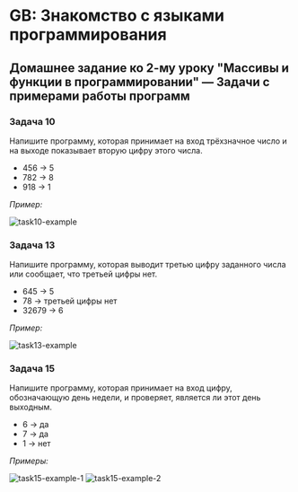 # GB: Знакомство с языками программирования

## Домашнее задание ко 2-му уроку "Массивы и функции в программировании"  &mdash; Задачи с примерами работы программ

### Задача 10

Напишите программу, которая принимает на вход трёхзначное число и на выходе показывает вторую цифру этого числа.

* 456 -> 5
* 782 -> 8
* 918 -> 1

*Пример:*

![task10-example](https://user-images.githubusercontent.com/109767480/183834072-86424ef1-f641-4008-bab4-214d52f8df45.png)

### Задача 13

Напишите программу, которая выводит третью цифру заданного числа или сообщает, что третьей цифры нет.

* 645 -> 5
* 78 -> третьей цифры нет
* 32679 -> 6

*Пример:*

![task13-example](https://user-images.githubusercontent.com/109767480/183834090-aab9b718-a1b4-4e84-b83d-121e70be7b78.png)

### Задача 15

Напишите программу, которая принимает на вход цифру, обозначающую день недели, и проверяет, является ли этот день выходным.

* 6 -> да
* 7 -> да
* 1 -> нет

*Примеры:*

![task15-example-1](https://user-images.githubusercontent.com/109767480/183834115-4cbdd6aa-65b2-41e5-8fa8-94c57a2b22f8.png)
![task15-example-2](https://user-images.githubusercontent.com/109767480/183834128-a8d10190-f383-4972-b11d-39f12be70cbf.png)
